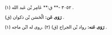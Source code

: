 ٣٠٥٢ -** ق:** عَامِر بْن عَبد الله (١) .

**رَوَى عَن:** الْحَسَن بْن ذكوان (ق) .

**رَوَى عَنه:** رواد بْن الجراح (ق) (٢) .روى له ابْن ماجه (١) .